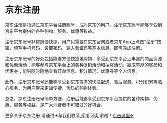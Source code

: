 # 京东注册

京东注册是指通过京东平台注册账号，成为京东的用户。注册京东账号能够享受到京东平台提供的各种购物、服务、优惠等权益。

注册京东账号非常简便快捷，用户只需要在京东官网或者京东App上点击“注册”按钮，填写手机号码、设置密码、输入验证码等基本信息，即可完成注册。

注册京东账号的好处包括能够方便快捷地购物，享受到京东平台上丰富的商品资源和优惠活动；能够参与京东平台上的各种促销活动和抽奖活动，赢取丰厚的奖品和优惠券；能够随时随地查看订单信息、积分情况、优惠券等个人信息。

此外，注册京东账号还能够享受到京东提供的快递配送、售后服务、积分积累等贴心服务，为用户带来更加便捷、优质的购物体验。

总之，京东注册账号简单方便，注册后能够享受到京东平台提供的各种购物、优惠、服务等权益，是广大消费者不可错过的好机会。

更多关于京东注册 请通过✈与我们联系,感谢阅读,谢谢！[点击这里✈](https://t.me/lm999bot)